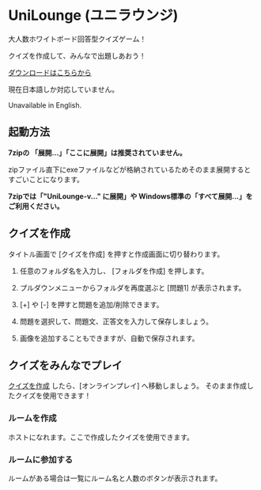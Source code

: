 # UniLounge (ユニラウンジ)

大人数ホワイトボード回答型クイズゲーム！

クイズを作成して、みんなで出題しあおう！

[ダウンロードはこちらから](../../releases/)

現在日本語しか対応していません。

Unavailable in English.

## 起動方法
**7zipの 「展開...」「ここに展開」は推奨されていません。**

zipファイル直下にexeファイルなどが格納されているためそのまま展開するとすごいことになります。

**7zipでは「"UniLounge-v...\" に展開」や Windows標準の「すべて展開...」をご利用ください。**

## クイズを作成
タイトル画面で [クイズを作成] を押すと作成画面に切り替わります。

1. 任意のフォルダ名を入力し、 [フォルダを作成] を押します。

2. プルダウンメニューからフォルダを再度選ぶと [問題1] が表示されます。

3. [+] や [-] を押すと問題を追加/削除できます。

4. 問題を選択して、問題文、正答文を入力して保存しましょう。

5. 画像を追加することもできますが、自動で保存されます。

## クイズをみんなでプレイ

[クイズを作成](#クイズを作成) したら、[オンラインプレイ] へ移動しましょう。
そのまま作成したクイズを使用できます！

### ルームを作成
ホストになれます。ここで作成したクイズを使用できます。

### ルームに参加する
ルームがある場合は一覧にルーム名と人数のボタンが表示されます。
